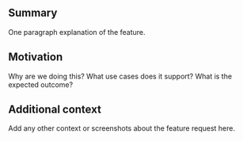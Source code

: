 <!---
name: Feature request
about: Suggest an idea for this project.
    This template is a modified copy from https://github.com/atom/atom/blob/master/.github/ISSUE_TEMPLATE/Feature_request.md
--->

## Summary

One paragraph explanation of the feature.

## Motivation

Why are we doing this? What use cases does it support? What is the expected outcome?

## Additional context

Add any other context or screenshots about the feature request here.
